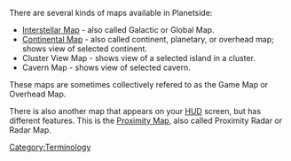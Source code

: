 There are several kinds of maps available in Planetside:

-   [Interstellar Map](Interstellar_Map "wikilink") - also called
    Galactic or Global Map.
-   [Continental Map](Continental_Map "wikilink") - also called
    continent, planetary, or overhead map; shows view of selected
    continent.
-   Cluster View Map - shows view of a selected island in a cluster.
-   Cavern Map - shows view of selected cavern.

These maps are sometimes collectively refered to as the Game Map or
Overhead Map.

There is also another map that appears on your [HUD](HUD "wikilink")
screen, but has different features. This is the [Proximity
Map](Proximity_Map "wikilink"), also called Proximity Radar or Radar
Map.

[Category:Terminology](Category:Terminology "wikilink")